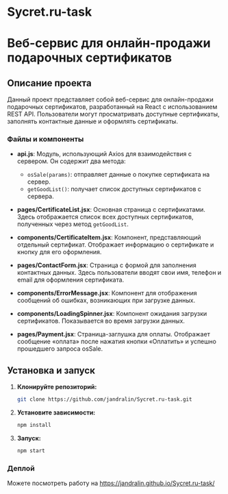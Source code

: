 # Sycret.ru-task

# Веб-сервис для онлайн-продажи подарочных сертификатов

## Описание проекта
Данный проект представляет собой веб-сервис для онлайн-продажи подарочных сертификатов, разработанный на React с использованием REST API. Пользователи могут просматривать доступные сертификаты, заполнять контактные данные и оформлять сертификаты.

### Файлы и компоненты
- **api.js**: 
  Модуль, использующий Axios для взаимодействия с сервером. Он содержит два метода:
  - `osSale(params)`: отправляет данные о покупке сертификата на сервер.
  - `getGoodList()`: получает список доступных сертификатов с сервера.

- **pages/CertificateList.jsx**: 
  Основная страница с сертификатами. Здесь отображается список всех доступных сертификатов, полученных через метод `getGoodList`.

- **components/CertificateItem.jsx**: 
  Компонент, представляющий отдельный сертификат. Отображает информацию о сертификате и кнопку для его оформления.

- **pages/ContactForm.jsx**: 
  Страница с формой для заполнения контактных данных. Здесь пользователи вводят свои имя, телефон и email для оформления сертификата.

- **components/ErrorMessage.jsx**: 
  Компонент для отображения сообщений об ошибках, возникающих при загрузке данных.

- **components/LoadingSpinner.jsx**: 
  Компонент ожидания загрузки сертификатов. Показывается во время загрузки данных.

- **pages/Payment.jsx**: 
  Страница-заглушка для оплаты. Отображает сообщение «оплата» после нажатия кнопки «Оплатить» и успешно прошедшего запроса osSale.

## Установка и запуск

1. **Клонируйте репозиторий:**
   ```bash
   git clone https://github.com/jandralin/Sycret.ru-task.git
   
2. **Установите зависимости:**
   ```bash
   npm install
3. **Запуск:**
   ```bash
   npm start
### Деплой
  Можете посмотреть работу на https://jandralin.github.io/Sycret.ru-task/
  
   
   
